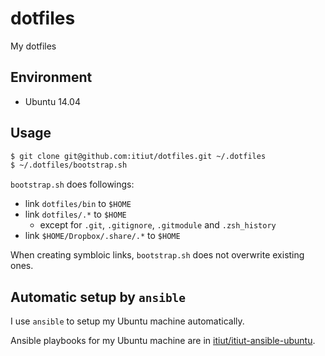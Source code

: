 dotfiles
====

My dotfiles

Environment
----

* Ubuntu 14.04

Usage
----

```sh
$ git clone git@github.com:itiut/dotfiles.git ~/.dotfiles
$ ~/.dotfiles/bootstrap.sh
```

`bootstrap.sh` does followings:

* link `dotfiles/bin` to `$HOME`
* link `dotfiles/.*` to `$HOME`
  * except for `.git`, `.gitignore`, `.gitmodule` and `.zsh_history`
* link `$HOME/Dropbox/.share/.*` to `$HOME`

When creating symbloic links, `bootstrap.sh` does not overwrite existing ones.

Automatic setup by `ansible`
----
I use `ansible` to setup my Ubuntu machine automatically.

Ansible playbooks for my Ubuntu machine are in [itiut/itiut-ansible-ubuntu](https://github.com/itiut/itiut-ansible-ubuntu).
